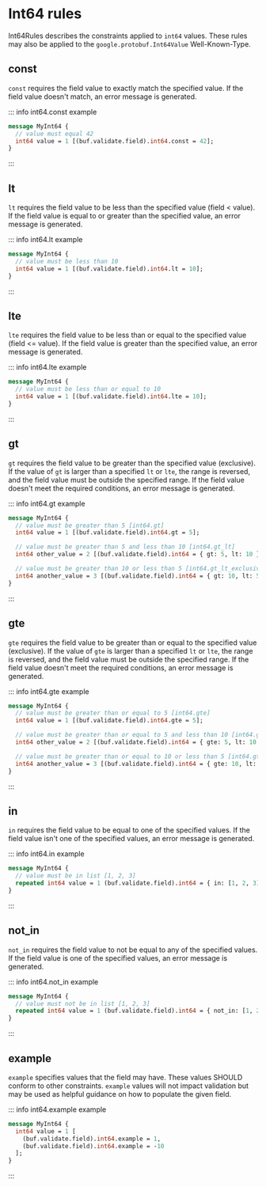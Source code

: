 # Int64 rules

Int64Rules describes the constraints applied to `int64` values. These rules may also be applied to the `google.protobuf.Int64Value` Well-Known-Type.

## const

`const` requires the field value to exactly match the specified value. If the field value doesn't match, an error message is generated.

::: info int64.const example

```proto
message MyInt64 {
  // value must equal 42
  int64 value = 1 [(buf.validate.field).int64.const = 42];
}
```

:::

## lt

`lt` requires the field value to be less than the specified value (field < value). If the field value is equal to or greater than the specified value, an error message is generated.

::: info int64.lt example

```proto
message MyInt64 {
  // value must be less than 10
  int64 value = 1 [(buf.validate.field).int64.lt = 10];
}
```

:::

## lte

`lte` requires the field value to be less than or equal to the specified value (field <= value). If the field value is greater than the specified value, an error message is generated.

::: info int64.lte example

```proto
message MyInt64 {
  // value must be less than or equal to 10
  int64 value = 1 [(buf.validate.field).int64.lte = 10];
}
```

:::

## gt

`gt` requires the field value to be greater than the specified value (exclusive). If the value of `gt` is larger than a specified `lt` or `lte`, the range is reversed, and the field value must be outside the specified range. If the field value doesn't meet the required conditions, an error message is generated.

::: info int64.gt example

```proto
message MyInt64 {
  // value must be greater than 5 [int64.gt]
  int64 value = 1 [(buf.validate.field).int64.gt = 5];

  // value must be greater than 5 and less than 10 [int64.gt_lt]
  int64 other_value = 2 [(buf.validate.field).int64 = { gt: 5, lt: 10 }];

  // value must be greater than 10 or less than 5 [int64.gt_lt_exclusive]
  int64 another_value = 3 [(buf.validate.field).int64 = { gt: 10, lt: 5 }];
}
```

:::

## gte

`gte` requires the field value to be greater than or equal to the specified value (exclusive). If the value of `gte` is larger than a specified `lt` or `lte`, the range is reversed, and the field value must be outside the specified range. If the field value doesn't meet the required conditions, an error message is generated.

::: info int64.gte example

```proto
message MyInt64 {
  // value must be greater than or equal to 5 [int64.gte]
  int64 value = 1 [(buf.validate.field).int64.gte = 5];

  // value must be greater than or equal to 5 and less than 10 [int64.gte_lt]
  int64 other_value = 2 [(buf.validate.field).int64 = { gte: 5, lt: 10 }];

  // value must be greater than or equal to 10 or less than 5 [int64.gte_lt_exclusive]
  int64 another_value = 3 [(buf.validate.field).int64 = { gte: 10, lt: 5 }];
}
```

:::

## in

`in` requires the field value to be equal to one of the specified values. If the field value isn't one of the specified values, an error message is generated.

::: info int64.in example

```proto
message MyInt64 {
  // value must be in list [1, 2, 3]
  repeated int64 value = 1 (buf.validate.field).int64 = { in: [1, 2, 3] };
}
```

:::

## not_in

`not_in` requires the field value to not be equal to any of the specified values. If the field value is one of the specified values, an error message is generated.

::: info int64.not_in example

```proto
message MyInt64 {
  // value must not be in list [1, 2, 3]
  repeated int64 value = 1 (buf.validate.field).int64 = { not_in: [1, 2, 3] };
}
```

:::

## example

`example` specifies values that the field may have. These values SHOULD conform to other constraints. `example` values will not impact validation but may be used as helpful guidance on how to populate the given field.

::: info int64.example example

```proto
message MyInt64 {
  int64 value = 1 [
    (buf.validate.field).int64.example = 1,
    (buf.validate.field).int64.example = -10
  ];
}
```

:::
